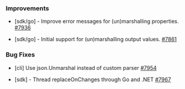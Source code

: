 ### Improvements

- [sdk/go] - Improve error messages for (un)marshalling properties.
  [#7936](https://github.com/pulumi/pulumi/pull/7936)

- [sdk/go] - Initial support for (un)marshalling output values.
  [#7861](https://github.com/pulumi/pulumi/pull/7861)

### Bug Fixes

- [cli] Use json.Unmarshal instead of custom parser
  [#7954](https://github.com/pulumi/pulumi/pull/7954)

- [sdk] - Thread replaceOnChanges through Go and .NET
  [#7967](https://github.com/pulumi/pulumi/pull/7967)
